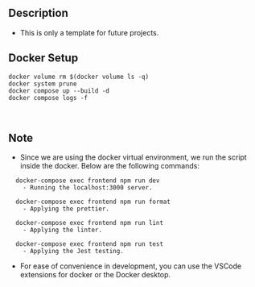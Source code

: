 ## Description
- This is only a template for future projects.

## Docker Setup
```
docker volume rm $(docker volume ls -q)
docker system prune
docker compose up --build -d
docker compose logs -f
```

<br />

## Note
- Since we are using the docker virtual environment, we run the script inside
the docker. Below are the following commands:
```
  docker-compose exec frontend npm run dev
    - Running the localhost:3000 server.

  docker-compose exec frontend npm run format
    - Applying the prettier.

  docker-compose exec frontend npm run lint
    - Applying the linter.

  docker-compose exec frontend npm run test
    - Applying the Jest testing.
```

- For ease of convenience in development, you can use the VSCode extensions for docker or the Docker desktop.
